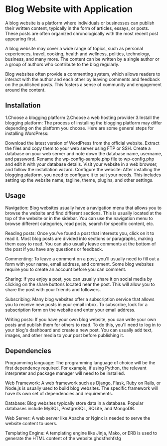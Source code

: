 # Blog Website with Application

A blog website is a platform where individuals or businesses can publish their written content, typically in the form of articles, essays, or posts. These posts are often organized chronologically with the most recent post appearing first.

A blog website may cover a wide range of topics, such as personal experiences, travel, cooking, health and wellness, politics, technology, business, and many more. The content can be written by a single author or a group of authors who contribute to the blog regularly.

Blog websites often provide a commenting system, which allows readers to interact with the author and each other by leaving comments and feedback on the published posts. This fosters a sense of community and engagement around the content.

## Installation

1.Choose a blogging platform
2.Choose a web hosting provider
3.Install the blogging platform: The process of installing the blogging platform may differ depending on the platform you choose. Here are some general steps for installing WordPress:

Download the latest version of WordPress from the official website.
Extract the files and copy them to your web server using FTP or SSH.
Create a database on your web server and note down the database name, username, and password.
Rename the wp-config-sample.php file to wp-config.php and edit it with your database details.
Visit your website in a web browser, and follow the installation wizard.
Configure the website: After installing the blogging platform, you need to configure it to suit your needs. This includes setting up the website name, tagline, theme, plugins, and other settings.
## Usage

Navigation: Blog websites usually have a navigation menu that allows you to browse the website and find different sections. This is usually located at the top of the website or in the sidebar. You can use the navigation menu to browse different categories, read posts, search for specific content, etc.

Reading posts: Once you've found a post that interests you, click on it to read it. Most blog posts are divided into sections or paragraphs, making them easy to read. You can also usually leave comments at the bottom of the post if you have any questions or feedback.

Commenting: To leave a comment on a post, you'll usually need to fill out a form with your name, email address, and comment. Some blog websites require you to create an account before you can comment.

Sharing: If you enjoy a post, you can usually share it on social media by clicking on the share buttons located near the post. This will allow you to share the post with your friends and followers.

Subscribing: Many blog websites offer a subscription service that allows you to receive new posts in your email inbox. To subscribe, look for a subscription form on the website and enter your email address.

Writing posts: If you have your own blog website, you can write your own posts and publish them for others to read. To do this, you'll need to log in to your blog's dashboard and create a new post. You can usually add text, images, and other media to your post before publishing it.

## Dependencies

Programming language: The programming language of choice will be the first dependency required. For example, if using Python, the relevant interpreter and package manager will need to be installed.

Web Framework: A web framework such as Django, Flask, Ruby on Rails, or Node.js is usually used to build blog websites. The specific framework will have its own set of dependencies and requirements.

Database: Blog websites typically store data in a database. Popular databases include MySQL, PostgreSQL, SQLite, and MongoDB.

Web Server: A web server like Apache or Nginx is needed to serve the website content to users.

Templating Engine: A templating engine like Jinja, Mako, or ERB is used to generate the HTML content of the website.ghdsfhshfsfg